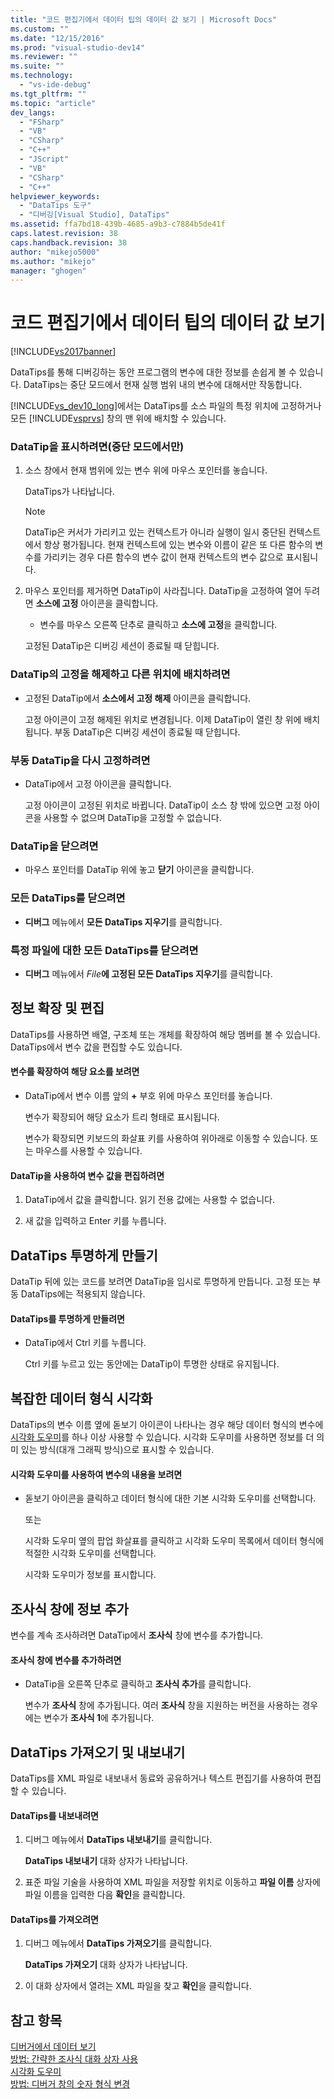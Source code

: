 ```yaml
---
title: "코드 편집기에서 데이터 팁의 데이터 값 보기 | Microsoft Docs"
ms.custom: ""
ms.date: "12/15/2016"
ms.prod: "visual-studio-dev14"
ms.reviewer: ""
ms.suite: ""
ms.technology: 
  - "vs-ide-debug"
ms.tgt_pltfrm: ""
ms.topic: "article"
dev_langs: 
  - "FSharp"
  - "VB"
  - "CSharp"
  - "C++"
  - "JScript"
  - "VB"
  - "CSharp"
  - "C++"
helpviewer_keywords: 
  - "DataTips 도구"
  - "디버깅[Visual Studio], DataTips"
ms.assetid: ffa7bd18-439b-4685-a9b3-c7884b5de41f
caps.latest.revision: 38
caps.handback.revision: 38
author: "mikejo5000"
ms.author: "mikejo"
manager: "ghogen"
---
```

# 코드 편집기에서 데이터 팁의 데이터 값 보기
[!INCLUDE[vs2017banner](../code-quality/includes/vs2017banner.md)]

DataTips를 통해 디버깅하는 동안 프로그램의 변수에 대한 정보를 손쉽게 볼 수 있습니다.  DataTips는 중단 모드에서 현재 실행 범위 내의 변수에 대해서만 작동합니다.  
  
 [!INCLUDE[vs_dev10_long](../code-quality/includes/vs_dev10_long_md.md)]에서는 DataTips를 소스 파일의 특정 위치에 고정하거나 모든 [!INCLUDE[vsprvs](../code-quality/includes/vsprvs_md.md)] 창의 맨 위에 배치할 수 있습니다.  
  
### DataTip을 표시하려면\(중단 모드에서만\)  
  
1.  소스 창에서 현재 범위에 있는 변수 위에 마우스 포인터를 놓습니다.  
  
     DataTips가 나타납니다.  
  
    > [!NOTE]
    >  DataTip은 커서가 가리키고 있는 컨텍스트가 아니라 실행이 일시 중단된 컨텍스트에서 항상 평가됩니다.  현재 컨텍스트에 있는 변수와 이름이 같은 또 다른 함수의 변수를 가리키는 경우 다른 함수의 변수 값이 현재 컨텍스트의 변수 값으로 표시됩니다.  
  
2.  마우스 포인터를 제거하면 DataTip이 사라집니다.  DataTip을 고정하여 열어 두려면 **소스에 고정** 아이콘을 클릭합니다.  
  
    -   변수를 마우스 오른쪽 단추로 클릭하고 **소스에 고정**을 클릭합니다.  
  
     고정된 DataTip은 디버깅 세션이 종료될 때 닫힙니다.  
  
### DataTip의 고정을 해제하고 다른 위치에 배치하려면  
  
-   고정된 DataTip에서 **소스에서 고정 해제** 아이콘을 클릭합니다.  
  
     고정 아이콘이 고정 해제된 위치로 변경됩니다.  이제 DataTip이 열린 창 위에 배치됩니다.  부동 DataTip은 디버깅 세션이 종료될 때 닫힙니다.  
  
### 부동 DataTip을 다시 고정하려면  
  
-   DataTip에서 고정 아이콘을 클릭합니다.  
  
     고정 아이콘이 고정된 위치로 바뀝니다.  DataTip이 소스 창 밖에 있으면 고정 아이콘을 사용할 수 없으며 DataTip을 고정할 수 없습니다.  
  
### DataTip을 닫으려면  
  
-   마우스 포인터를 DataTip 위에 놓고 **닫기** 아이콘을 클릭합니다.  
  
### 모든 DataTips를 닫으려면  
  
-   **디버그** 메뉴에서 **모든 DataTips 지우기**를 클릭합니다.  
  
### 특정 파일에 대한 모든 DataTips를 닫으려면  
  
-   **디버그** 메뉴에서 *File***에 고정된 모든 DataTips 지우기**를 클릭합니다.  
  
## 정보 확장 및 편집  
 DataTips를 사용하면 배열, 구조체 또는 개체를 확장하여 해당 멤버를 볼 수 있습니다.  DataTips에서 변수 값을 편집할 수도 있습니다.  
  
#### 변수를 확장하여 해당 요소를 보려면  
  
-   DataTip에서 변수 이름 앞의 **\+** 부호 위에 마우스 포인터를 놓습니다.  
  
     변수가 확장되어 해당 요소가 트리 형태로 표시됩니다.  
  
     변수가 확장되면 키보드의 화살표 키를 사용하여 위아래로 이동할 수 있습니다.  또는 마우스를 사용할 수 있습니다.  
  
#### DataTip을 사용하여 변수 값을 편집하려면  
  
1.  DataTip에서 값을 클릭합니다.  읽기 전용 값에는 사용할 수 없습니다.  
  
2.  새 값을 입력하고 Enter 키를 누릅니다.  
  
## DataTips 투명하게 만들기  
 DataTip 뒤에 있는 코드를 보려면 DataTip을 임시로 투명하게 만듭니다.  고정 또는 부동 DataTips에는 적용되지 않습니다.  
  
#### DataTips를 투명하게 만들려면  
  
-   DataTip에서 Ctrl 키를 누릅니다.  
  
     Ctrl 키를 누르고 있는 동안에는 DataTip이 투명한 상태로 유지됩니다.  
  
## 복잡한 데이터 형식 시각화  
 DataTips의 변수 이름 옆에 돋보기 아이콘이 나타나는 경우 해당 데이터 형식의 변수에 [시각화 도우미](../debugger/create-custom-visualizers-of-data.md)를 하나 이상 사용할 수 있습니다.  시각화 도우미를 사용하면 정보를 더 의미 있는 방식\(대개 그래픽 방식\)으로 표시할 수 있습니다.  
  
#### 시각화 도우미를 사용하여 변수의 내용을 보려면  
  
-   돋보기 아이콘을 클릭하고 데이터 형식에 대한 기본 시각화 도우미를 선택합니다.  
  
     또는  
  
     시각화 도우미 옆의 팝업 화살표를 클릭하고 시각화 도우미 목록에서 데이터 형식에 적절한 시각화 도우미를 선택합니다.  
  
     시각화 도우미가 정보를 표시합니다.  
  
## 조사식 창에 정보 추가  
 변수를 계속 조사하려면 DataTip에서 **조사식** 창에 변수를 추가합니다.  
  
#### 조사식 창에 변수를 추가하려면  
  
-   DataTip을 오른쪽 단추로 클릭하고 **조사식 추가**를 클릭합니다.  
  
     변수가 **조사식** 창에 추가됩니다.  여러 **조사식** 창을 지원하는 버전을 사용하는 경우에는 변수가 **조사식 1**에 추가됩니다.  
  
## DataTips 가져오기 및 내보내기  
 DataTips를 XML 파일로 내보내서 동료와 공유하거나 텍스트 편집기를 사용하여 편집할 수 있습니다.  
  
#### DataTips를 내보내려면  
  
1.  디버그 메뉴에서 **DataTips 내보내기**를 클릭합니다.  
  
     **DataTips 내보내기** 대화 상자가 나타납니다.  
  
2.  표준 파일 기술을 사용하여 XML 파일을 저장할 위치로 이동하고 **파일 이름** 상자에 파일 이름을 입력한 다음 **확인**을 클릭합니다.  
  
#### DataTips를 가져오려면  
  
1.  디버그 메뉴에서 **DataTips 가져오기**를 클릭합니다.  
  
     **DataTips 가져오기** 대화 상자가 나타납니다.  
  
2.  이 대화 상자에서 열려는 XML 파일을 찾고 **확인**을 클릭합니다.  
  
## 참고 항목  
 [디버거에서 데이터 보기](../debugger/viewing-data-in-the-debugger.md)   
 [방법: 간략한 조사식 대화 상자 사용](../Topic/How%20to:%20Use%20the%20QuickWatch%20Dialog%20Box.md)   
 [시각화 도우미](../debugger/create-custom-visualizers-of-data.md)   
 [방법: 디버거 창의 숫자 형식 변경](../Topic/How%20to:%20Change%20the%20Numeric%20Format%20of%20Debugger%20Windows.md)